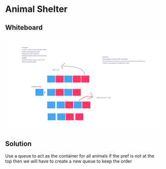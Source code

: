 # Animal Shelter

## Whiteboard

![whiteboard](Untitled.png)

## Solution

Use a queue to act as the container for all animals if the pref is not at the top then we will have to create a new queue to keep the order
